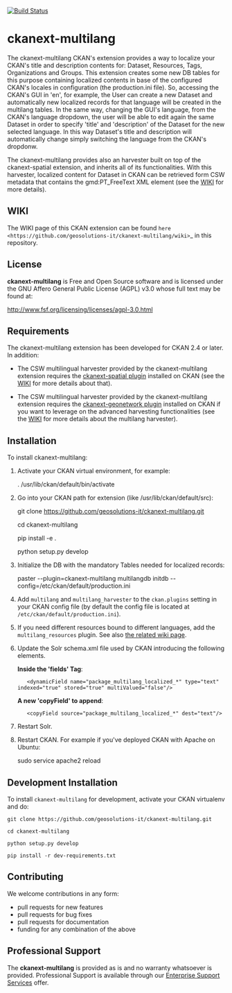 [![Build Status](https://travis-ci.org/geosolutions-it/ckanext-multilang.svg?branch=master)](https://travis-ci.org/geosolutions-it/ckanext-multilang)

# ckanext-multilang

The ckanext-multilang CKAN's extension provides a way to localize your CKAN's title and description
contents for: Dataset, Resources, Tags, Organizations and Groups. This extension creates some new DB tables for this purpose
containing localized contents in base of the configured CKAN's locales in configuration (the production.ini file).
So,  accessing the CKAN's GUI in 'en', for example, the User can create a new Dataset and automatically new localized records
for that language will be created  in the multilang tables. In the same way, changing the GUI's language, from the CKAN's language
dropdown, the user will be able to edit again the same Dataset in order to specify 'title' and 'description' of the Dataset for the
new selected language.
In this way Dataset's title and description will automatically change simply switching the language from the CKAN's dropdonw.

The ckanext-multilang provides also an harvester built on top of the ckanext-spatial extension, and inherits all of its functionalities.
With this harvester, localized content for Dataset in CKAN can be retrieved form CSW metadata that contains the gmd:PT_FreeText XML
element (see the [WIKI](https://github.com/geosolutions-it/ckanext-multilang/wiki) for more details).

## WIKI

The WIKI page of this CKAN extension can be found `here <https://github.com/geosolutions-it/ckanext-multilang/wiki>`_ in this repository.

## License

**ckanext-multilang** is Free and Open Source software and is licensed under the GNU Affero General Public License (AGPL) v3.0 whose full text may be found at:

http://www.fsf.org/licensing/licenses/agpl-3.0.html

## Requirements

The ckanext-multilang extension has been developed for CKAN 2.4 or later. In addition:

* The CSW multilingual harvester provided by the ckanext-multilang extension requires the [ckanext-spatial plugin](https://github.com/ckan/ckanext-spatial) installed on CKAN (see the [WIKI](https://github.com/geosolutions-it/ckanext-multilang/wiki) for more details about that).

* The CSW multilingual harvester provided by the ckanext-multilang extension requires the [ckanext-geonetwork plugin](https://github.com/geosolutions-it/ckanext-geonetwork) installed on CKAN if you want to leverage on the advanced harvesting functionalities (see the [WIKI](https://github.com/geosolutions-it/ckanext-multilang/wiki#features) for more details about the multilang harvester).

## Installation

To install ckanext-multilang:


1. Activate your CKAN virtual environment, for example:

     . /usr/lib/ckan/default/bin/activate

2. Go into your CKAN path for extension (like /usr/lib/ckan/default/src):

    git clone https://github.com/geosolutions-it/ckanext-multilang.git

    cd ckanext-multilang

    pip install -e .
    
    python setup.py develop

3. Initialize the DB with the mandatory Tables needed for localized records:

      paster --plugin=ckanext-multilang multilangdb initdb --config=/etc/ckan/default/production.ini

4. Add ``multilang`` and ``multilang_harvester`` to the ``ckan.plugins`` setting in your CKAN
   config file (by default the config file is located at ``/etc/ckan/default/production.ini``).

5. If you need different resources bound to different languages, add the ``multilang_resources`` plugin.
   See also [the related wiki page](https://github.com/geosolutions-it/ckanext-multilang/wiki/Plugin-multilang_resources).

6. Update the Solr schema.xml file used by CKAN introducing the following elements.

   **Inside the 'fields' Tag**:

          <dynamicField name="package_multilang_localized_*" type="text" indexed="true" stored="true" multiValued="false"/>

   **A new 'copyField' to append**:

          <copyField source="package_multilang_localized_*" dest="text"/>


7. Restart Solr.

8. Restart CKAN. For example if you've deployed CKAN with Apache on Ubuntu:

     sudo service apache2 reload

## Development Installation

To install `ckanext-multilang` for development, activate your CKAN virtualenv and do:

    git clone https://github.com/geosolutions-it/ckanext-multilang.git

    cd ckanext-multilang

    python setup.py develop

    pip install -r dev-requirements.txt


## Contributing

We welcome contributions in any form:

* pull requests for new features
* pull requests for bug fixes
* pull requests for documentation
* funding for any combination of the above

## Professional Support

The **ckanext-multilang** is provided as is and no warranty whatsoever is provided. Professional Support is available through our [Enterprise Support Services](http://www.geo-solutions.it/enterprise-support-services) offer.
